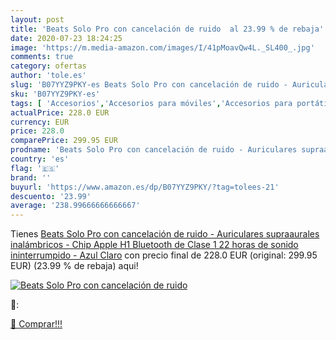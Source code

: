 ```yaml
---
layout: post
title: 'Beats Solo Pro con cancelación de ruido  al 23.99 % de rebaja'
date: 2020-07-23 18:24:25
image: 'https://m.media-amazon.com/images/I/41pMoavQw4L._SL400_.jpg'
comments: true
category: ofertas
author: 'tole.es'
slug: 'B07YYZ9PKY-es Beats Solo Pro con cancelación de ruido - Auriculares...'
sku: 'B07YYZ9PKY-es'
tags: [ 'Accesorios','Accesorios para móviles','Accesorios para portátiles y netbooks','Cargadores y adaptadores para portátiles y netbooks','Cargadores y bases de carga para portátiles y netbooks','Comunicación móvil y accesorios','Electrónica','Fundas y carcasas para teléfonos móviles','Informática','Móviles','Móviles y smartphones libres','apple', ]
actualPrice: 228.0 EUR
currency: EUR
price: 228.0
comparePrice: 299.95 EUR
prodname: 'Beats Solo Pro con cancelación de ruido - Auriculares supraaurales inalámbricos - Chip Apple H1  Bluetooth de Clase 1  22 horas de sonido ininterrumpido - Azul Claro'
country: 'es'
flag: '🇪🇸'
brand: ''
buyurl: 'https://www.amazon.es/dp/B07YYZ9PKY/?tag=tolees-21'
descuento: '23.99'
average: '238.99666666666667'
---
```


Tienes [Beats Solo Pro con cancelación de ruido - Auriculares supraaurales inalámbricos - Chip Apple H1  Bluetooth de Clase 1  22 horas de sonido ininterrumpido - Azul Claro](https://www.amazon.es/dp/B07YYZ9PKY/?tag=tolees-21) con precio final de  228.0 EUR (original: 299.95 EUR) (23.99 %  de rebaja) aqui!

[![Beats Solo Pro con cancelación de ruido ](https://m.media-amazon.com/images/I/41pMoavQw4L._SL400_.jpg)](https://www.amazon.es/dp/B07YYZ9PKY/?tag=tolees-21)

🔎:


[🛒 Comprar!!!](https://www.amazon.es/dp/B07YYZ9PKY/?tag=tolees-21)
